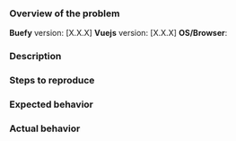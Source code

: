 <!-- PLEASE READ THE FOLLOWING INSTRUCTIONS -->

<!--Make sure you have the latest Buefy release-->
<!--Make sure the issue hasn't been raised yet-->
<!--Use English for communication-->
<!--Include screenshots or animated GIFs (if visual issue)-->

### Overview of the problem

**Buefy** version: [X.X.X]
**Vuejs** version: [X.X.X]
**OS/Browser**:

### Description

<!--Description of the bug, improvement, or question-->

### Steps to reproduce

<!--
1. First Step
2. Second Step
3. and so on...
-->

### Expected behavior

<!--What you expected to happen-->

### Actual behavior

<!--What actually happened-->
